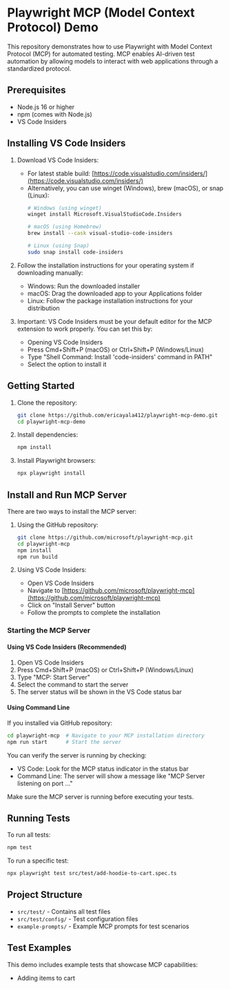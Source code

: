# Playwright MCP (Model Context Protocol) Demo

This repository demonstrates how to use Playwright with Model Context Protocol (MCP) for automated testing. MCP enables AI-driven test automation by allowing models to interact with web applications through a standardized protocol.

## Prerequisites

- Node.js 16 or higher
- npm (comes with Node.js)
- VS Code Insiders

## Installing VS Code Insiders

1. Download VS Code Insiders:
   - For latest stable build: [https://code.visualstudio.com/insiders/](https://code.visualstudio.com/insiders/)
   - Alternatively, you can use winget (Windows), brew (macOS), or snap (Linux):
     ```bash
     # Windows (using winget)
     winget install Microsoft.VisualStudioCode.Insiders

     # macOS (using Homebrew)
     brew install --cask visual-studio-code-insiders

     # Linux (using Snap)
     sudo snap install code-insiders
     ```

2. Follow the installation instructions for your operating system if downloading manually:
   - Windows: Run the downloaded installer
   - macOS: Drag the downloaded app to your Applications folder
   - Linux: Follow the package installation instructions for your distribution

3. Important: VS Code Insiders must be your default editor for the MCP extension to work properly. You can set this by:
   - Opening VS Code Insiders
   - Press Cmd+Shift+P (macOS) or Ctrl+Shift+P (Windows/Linux)
   - Type "Shell Command: Install 'code-insiders' command in PATH"
   - Select the option to install it

## Getting Started

1. Clone the repository:
   ```bash
   git clone https://github.com/ericayala412/playwright-mcp-demo.git
   cd playwright-mcp-demo
   ```

2. Install dependencies:
   ```bash
   npm install
   ```

3. Install Playwright browsers:
   ```bash
   npx playwright install
   ```

## Install and Run MCP Server

There are two ways to install the MCP server:

1. Using the GitHub repository:
   ```bash
   git clone https://github.com/microsoft/playwright-mcp.git
   cd playwright-mcp
   npm install
   npm run build
   ```

2. Using VS Code Insiders:
   - Open VS Code Insiders
   - Navigate to [https://github.com/microsoft/playwright-mcp](https://github.com/microsoft/playwright-mcp)
   - Click on "Install Server" button
   - Follow the prompts to complete the installation

### Starting the MCP Server

#### Using VS Code Insiders (Recommended)
1. Open VS Code Insiders
2. Press Cmd+Shift+P (macOS) or Ctrl+Shift+P (Windows/Linux)
3. Type "MCP: Start Server"
4. Select the command to start the server
5. The server status will be shown in the VS Code status bar

#### Using Command Line
If you installed via GitHub repository:
```bash
cd playwright-mcp  # Navigate to your MCP installation directory
npm run start      # Start the server
```

You can verify the server is running by checking:
- VS Code: Look for the MCP status indicator in the status bar
- Command Line: The server will show a message like "MCP Server listening on port ..."

Make sure the MCP server is running before executing your tests.

## Running Tests

To run all tests:
```bash
npm test
```

To run a specific test:
```bash
npx playwright test src/test/add-hoodie-to-cart.spec.ts
```

## Project Structure

- `src/test/` - Contains all test files
- `src/test/config/` - Test configuration files
- `example-prompts/` - Example MCP prompts for test scenarios

## Test Examples

This demo includes example tests that showcase MCP capabilities:
- Adding items to cart